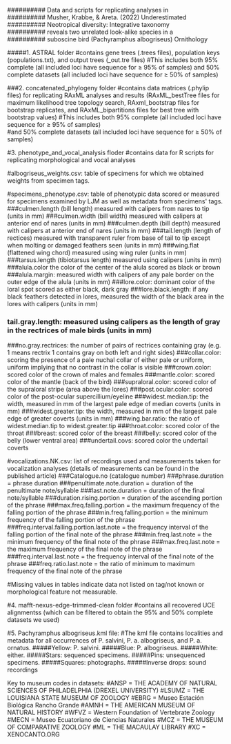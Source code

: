 ########## Data and scripts for replicating analyses in   
########## Musher, Krabbe, & Areta. (2022) Underestimated   
########## Neotropical diversity: Integrative taxonomy    
########## reveals two unrelated look-alike species in a  
########## suboscine bird (Pachyramphus albogriseus) Ornithology 

#####1. ASTRAL folder 
#contains gene trees (.trees files), population keys (populations.txt), and output trees (_out.tre files) 
#This includes both 95% complete (all included loci have sequence for ≥ 95% of samples) and 50% complete datasets (all included loci have sequence for ≥ 50% of samples)  

###2. concatenated_phylogeny folder 
#contains data matrices (.phylip files) for replicating RAxML analyses and results (RAxML_bestTree files for maximum likelihood tree topology search, RAxml_bootstrap files for bootstrap replicates, and RAxML_bipartitions files for best tree with bootstrap values) 
#This includes both 95% complete (all included loci have sequence for ≥ 95% of samples)  
#and 50% complete datasets (all included loci have sequence for ≥ 50% of samples)  

#3. phenotype_and_vocal_analysis floder 
#contains data for R scripts for replicating morphological and vocal analyses

#albogriseus_weights.csv: table of specimens for which we obtained weights from specimen tags. 

#specimens_phenotype.csv: table of phenotypic data scored or measured for specimens examined by LJM as well as metadata from specimens' tags.
###culmen.length (bill length) measured with calipers from nares to tip (units in mm)
###culmen.width (bill width) measured with calipers at anterior end of nares (units in mm)
###culmen.depth (bill depth) measured with calipers at anterior end of nares (units in mm)
###tail.length (length of rectices) measured with transparent ruler from base of tail to tip except when molting or damaged feathers seen (units in mm)
###wing.flat (flattened wing chord) measured using wing ruler (units in mm)
###tarsus.length (tibiotarsus length) measured using calipers (units in mm)
###alula.color the color of the center of the alula scored as black or brown 
###alula.margin: measured width with calipers of any pale border on the outer edge of the alula (units in mm)
###lore.color: dominant color of the loral spot scored as either black, dark gray
###lore.black.length: if any black feathers detected in lores, measured the width of the black area in the lores with calipers (units in mm)
### tail.gray.length: measured using calipers as the length of gray in the rectrices of male birds (units in mm)
###no.gray.rectrices: the number of pairs of rectrices containing gray (e.g. 1 means rectrix 1 contains gray on both left and right sides)
###collar.color: scoring the presence of a pale nuchal collar of either pale or uniform, uniform implying that no contrast in the collar is visible
###crown.color: scored color of the crown of males and females
###mantle.color: scored color of the mantle (back of the bird)
###supraloral.color: scored color of the supraloral stripe (area above the lores)
###post.ocular.color: scored color of the post-ocular supercillium/eyeline
###widest.median.tip: the width, measured in mm of the largest pale edge of median coverts (units in mm)
###widest.greater.tip: the width, measured in mm of the largest pale edge of greater coverts (units in mm)
###wing.bar.ratio: the ratio of widest.median.tip to widest.greater.tip
###throat.color: scored color of the throat
###breast: scored color of the breast
###belly: scored color of the belly (lower ventral area)
###undertail.covs: scored color the undertail coverts

#vocalizations.NK.csv: list of recordings used and measurements taken for vocalization analyses (details of measurements can be found in the published article)
###Catalogue.no (catalogue number)
###phrase.duration = phrase duration
###penultimate.note.duration = duration of the penultimate note/syllable
###last.note.duration = duration of the final note/syllable
###duration.rising.portion = duration of the ascending portion of the phrase
###max.freq.falling.portion = the maximum frequency of the falling portion of the phrase
###min.freq.falling.portion = the minimum frequency of the falling portion of the phrase
###freq.interval.falling.portion.last.note = the frequency interval of the falling portion of the final note of the phrase
###min.freq.last.note = the minimum frequency of the final note of the phrase
###max.freq.last.note = the maximum frequency of the final note of the phrase
###freq.interval.last.note = the frequency interval of the final note of the phrase
###freq.ratio.last.note = the ratio of minimum to maximum frequency of the final note of the phrase

#Missing values in tables indicate data not listed on tag/not known or morphological feature not measurable.

#4. mafft-nexus-edge-trimmed-clean folder
#contains all recovered UCE alignmentss (which can be filtered to obtain the 95% and 50% complete datasets we used)

#5. Pachyramphus albogriseus.kml file:
#The kml file contains localities and metadata for all occurrences of P. salvini, P. a. albogriseus, and P. a. ornatus.
#####Yellow: P. salvini.
#####Blue: P. albogriseus.
#####White: either.
#####Stars: sequenced specimens.
#####Pins: unsequenced specimens.
#####Squares: photographs.
#####Inverse drops: sound recordings


Key to museum codes in datasets:
#ANSP = THE ACADEMY OF NATURAL SCIENCES OF PHILADELPHIA (DREXEL UNIVERSITY)
#LSUMZ = THE LOUISIANA STATE MUSEUM OF ZOOLOGY
#EBRG = Museo Estación Biológica Rancho Grande
#AMNH = THE AMERICAN MUSEUM OF NATURAL HISTORY
#WFVZ = Western Foundation of Vertebrate Zoology
#MECN = Museo Ecuatoriano de Ciencias Naturales
#MCZ = THE MUSEUM OF COMPARATIVE ZOOLOGY
#ML = THE MACAULAY LIBRARY
#XC = XENOCANTO.ORG

